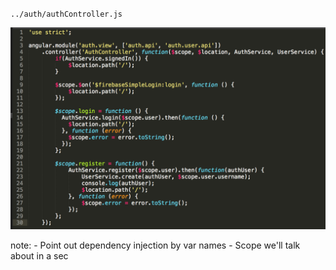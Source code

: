 `../auth/authController.js`

![Controller Code](img/code-controller-1.png)

note:
    - Point out dependency injection by var names
    - Scope we'll talk about in a sec
